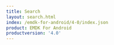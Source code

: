 ```yaml
---
title: Search
layout: search.html
index: /emdk-for-android/4-0/index.json
product: EMDK For Android
productversion: '4.0'
---
```














